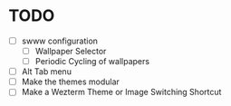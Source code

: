 # TODO 
- [ ] swww configuration
    - [ ] Wallpaper Selector
    - [ ] Periodic Cycling of wallpapers
- [ ] Alt Tab menu
- [ ] Make the themes modular
- [ ] Make a Wezterm Theme or Image Switching Shortcut

